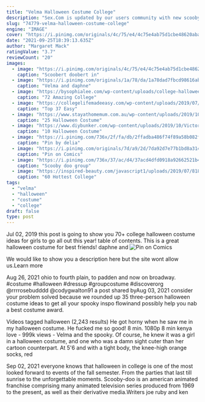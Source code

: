 ```yaml
---
title: "Velma Halloween Costume College"
description: "Sex.Com is updated by our users community with new scooby-doo pics every day! we have the largest library of xxx pics on the web. Build your scooby-doo porno collection all for free!"
slug: "74779-velma-halloween-costume-college"
engine: "IMAGE"
cover: "https://i.pinimg.com/originals/4c/75/e4/4c75e4ab75d1cbe48620aba549f39f8a.jpg"
date: "2021-09-25T18:39:13.635Z"
author: "Margaret Mack"
ratingValue: "3.7"
reviewCount: "20"
images:
  - image: "https://i.pinimg.com/originals/4c/75/e4/4c75e4ab75d1cbe48620aba549f39f8a.jpg"
    caption: "Scoobert doobert in"
  - image: "https://i.pinimg.com/originals/1a/78/da/1a78dad7fbcd98616aba8149ea743087.jpg"
    caption: "Velma and daphne"
  - image: "https://bysophialee.com/wp-content/uploads/college-halloween-costumes-ideas-group.jpg"
    caption: "72 Amazing College"
  - image: "https://collegelifemadeeasy.com/wp-content/uploads/2019/07/dangerous-woman-easy-girl-costume.jpg"
    caption: "Top 37 Easy"
  - image: "https://www.stayathomemum.com.au/wp-content/uploads/2019/10/adam-and-eve-college-halloween-costume-ideas.jpg"
    caption: "25 Halloween Costume"
  - image: "https://www.diybunker.com/wp-content/uploads/2019/10/Victorias-Secret-Angel-Costume.jpg"
    caption: "10 Halloween Costume"
  - image: "https://i.pinimg.com/736x/2f/fa/db/2ffadba486f74f89a58b082fc193df95.jpg"
    caption: "Pin by delia"
  - image: "https://i.pinimg.com/originals/7d/a9/2d/7da92d7e77b1bd8a314579c019e4b79c.jpg"
    caption: "Pin on Comics"
  - image: "https://i.pinimg.com/736x/37/ac/d4/37acd4dfd0918a92662521b4469521fe.jpg"
    caption: "Scooby doo group"
  - image: "https://inspired-beauty.com/javascript1/uploads/2019/07/818a81fe4e7848757e3d16c0ca9749a9.jpg"
    caption: "60 Hottest College"
tags:
  - "velma"
  - "halloween"
  - "costume"
  - "college"
draft: false
type: post
---
```


Jul 02, 2019 this post is going to show you 70+ college halloween costume ideas for girls to go all out this year! table of contents.  This is a great halloween costume for best friends! daphne and
![Pin on Comics](https://i.pinimg.com/originals/7d/a9/2d/7da92d7e77b1bd8a314579c019e4b79c.jpg "Pin on Comics")

We would like to show you a description here but the site wont allow us.Learn more
<!--inArticleAds-->

<!--galleryOne-->

Aug 26, 2021 ohio to fourth plain, to padden and now on broadway. #costume #halloween #dressup #groupcostume #discoverorg @rrrrosebudddd @codygwalton91 a post shared byAug 03, 2021 consider your problem solved because we rounded up 35 three-person halloween costume ideas to get all your spooky inspo flowinand possibly help you nab a best costume award.
<!--inArticleAds-->

<!--galleryTwo-->

Videos tagged  halloween  (2,243 results)  He got horny when he saw me in my halloween costume. He fucked me so good! 8 min. 1080p 8 min kenya love - 999k views - Velma and the spooky. Of course, he knew it was a girl in a halloween costume, and one who was a damn sight cuter than her cartoon counterpart. At 5'6 and with a tight body, the knee-high orange socks, red
<!--galleryThree-->

Sep 02, 2021 everyone knows that halloween in college is one of the most looked forward to events of the fall semester. From the parties that last till sunrise to the unforgettable moments. Scooby-doo is an american animated franchise comprising many animated television series produced from 1969 to the present, as well as their derivative media.Writers joe ruby and ken